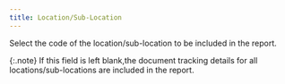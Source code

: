 ```yaml
---
title: Location/Sub-Location
---
```



Select the code of the location/sub-location to be included in the report.


{:.note}
If this field is left blank,the document tracking  details for all locations/sub-locations are included in the report.
